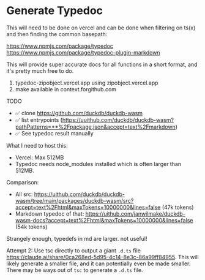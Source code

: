 # Generate Typedoc

This will need to be done on vercel and can be done when filtering on ts(x) and then finding the common basepath:

https://www.npmjs.com/package/typedoc
https://www.npmjs.com/package/typedoc-plugin-markdown

This will provide super accurate docs for all functions in a short format, and it's pretty much free to do.

1. typedoc-zipobject.vercel.app using zipobject.vercel.app
2. make available in context.forgithub.com

TODO

- ✅ clone https://github.com/duckdb/duckdb-wasm
- ✅ list entrypoints (https://uuithub.com/duckdb/duckdb-wasm?pathPatterns=**%2Fpackage.json&accept=text%2Fmarkdown)
- ✅ See typedoc result manually

What I need to host this:

- Vercel: Max 512MB
- Typedoc needs node_modules installed which is often larger than 512MB.

Comparison:

- All src: https://uithub.com/duckdb/duckdb-wasm/tree/main/packages/duckdb-wasm/src?accept=text%2Fhtml&maxTokens=10000000&lines=false (47k tokens)
- Markdown typedoc of that: https://uithub.com/janwilmake/duckdb-wasm-docs?accept=text%2Fhtml&maxTokens=10000000&lines=false (54k tokens)

Strangely enough, typedefs in md are larger. not useful!

Attempt 2: Use tsc directly to output a giant `.d.ts` file https://claude.ai/share/0ca268ed-5d95-4c14-8e3c-86a99ff84955. This will likely generate a smaller file, and it can potentially even be made smaller. There may be ways out of `tsc` to generate a `.d.ts` file.
